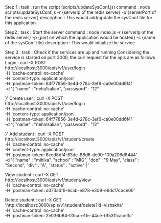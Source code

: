 Step 1 : 
task : run the script (scripts/updateSysConf.js)
command : node scripts/updateSysConf.js -r {serverIp of the redis server} -p {serverPort of the redis server}
description : This would add/update the sysConf file for this application

Step2 : 
task : Start the server 
command : node index.js -r {serverIp of the redis server} -p {port on which the application would be hosted} -c {name of the sysConf file}
description : This would initialize the service

Step 3 : 
task : Check if the services are up and running 
Considering the service is started on port 3000, the curl request for the apis are as follows
Login : 
curl -X POST \
  http://localhost:3000/apis/v1/user/login \
  -H 'cache-control: no-cache' \
  -H 'content-type: application/json' \
  -H 'postman-token: 64f77856-3e4d-278c-3ef6-ca0e00dd6f41' \
  -d '{
"name" : "neha1salian",
"password"  : "12"

}'
Create user : 
curl -X POST \
  http://localhost:3000/apis/v1/user/login \
  -H 'cache-control: no-cache' \
  -H 'content-type: application/json' \
  -H 'postman-token: 64f77856-3e4d-278c-3ef6-ca0e00dd6f41' \
  -d '{
"name" : "neha1salian",
"password"  : "12"

}' 
Add student : 
 curl -X POST \
  http://localhost:3000/apis/v1/student/create \
  -H 'cache-control: no-cache' \
  -H 'content-type: application/json' \
  -H 'postman-token: 6ccd8df4-83de-88d6-dc90-109a206d8444' \
  -d '{
"name" : "mihika",
"school" : "MIG",
"dob" : "9 May",
"class" : "Second",
"div" : "A",
"status" : "active"
}'

View student : 
curl -X GET \
  http://localhost:3000/apis/v1/student/view \
  -H 'cache-control: no-cache' \
  -H 'postman-token: d373adf9-6cab-e878-e309-e9dcf7cbce60'

Delete student : 
curl -X GET \
  'http://localhost:3000/apis/v1/student/delete?id=vishakha' \
  -H 'cache-control: no-cache' \
  -H 'postman-token: 2e036b84-03ca-e11e-44ce-0f531fcace3c'

